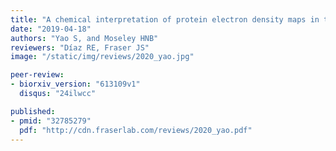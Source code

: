 ```yaml
---
title: "A chemical interpretation of protein electron density maps in the worldwide protein data bank"
date: "2019-04-18"
authors: "Yao S, and Moseley HNB"
reviewers: "Díaz RE, Fraser JS"
image: "/static/img/reviews/2020_yao.jpg"

peer-review:
- biorxiv_version: "613109v1"
  disqus: "24ilwcc"

published:
- pmid: "32785279"
  pdf: "http://cdn.fraserlab.com/reviews/2020_yao.pdf"
---
```

